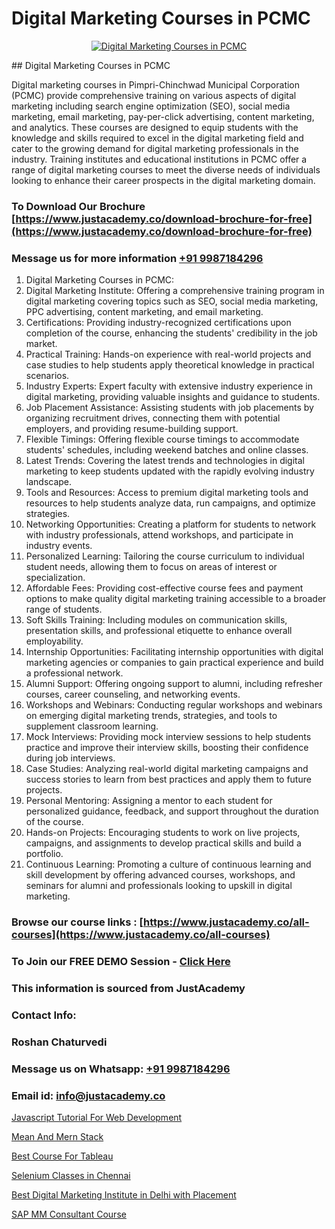 # Digital Marketing Courses in PCMC

<p align="center">
  <a href="https://justacademy.co/course-detail/digital-marketing">
    <img src="https://justacademy.co/storage2/course_image/1676636720_course_image.webp" alt="Digital Marketing Courses in PCMC">
  </a>
</p>
## Digital Marketing Courses in PCMC

Digital marketing courses in Pimpri-Chinchwad Municipal Corporation (PCMC) provide comprehensive training on various aspects of digital marketing including search engine optimization (SEO), social media marketing, email marketing, pay-per-click advertising, content marketing, and analytics. These courses are designed to equip students with the knowledge and skills required to excel in the digital marketing field and cater to the growing demand for digital marketing professionals in the industry. Training institutes and educational institutions in PCMC offer a range of digital marketing courses to meet the diverse needs of individuals looking to enhance their career prospects in the digital marketing domain.
### To Download Our Brochure [https://www.justacademy.co/download-brochure-for-free](https://www.justacademy.co/download-brochure-for-free)
### Message us for more information [+91 9987184296](https://api.whatsapp.com/send?phone=919987184296)
1) Digital Marketing Courses in PCMC:
1) Digital Marketing Institute: Offering a comprehensive training program in digital marketing covering topics such as SEO, social media marketing, PPC advertising, content marketing, and email marketing.
2) Certifications: Providing industry-recognized certifications upon completion of the course, enhancing the students' credibility in the job market.
3) Practical Training: Hands-on experience with real-world projects and case studies to help students apply theoretical knowledge in practical scenarios.
4) Industry Experts: Expert faculty with extensive industry experience in digital marketing, providing valuable insights and guidance to students.
5) Job Placement Assistance: Assisting students with job placements by organizing recruitment drives, connecting them with potential employers, and providing resume-building support.
6) Flexible Timings: Offering flexible course timings to accommodate students' schedules, including weekend batches and online classes.
7) Latest Trends: Covering the latest trends and technologies in digital marketing to keep students updated with the rapidly evolving industry landscape.
8) Tools and Resources: Access to premium digital marketing tools and resources to help students analyze data, run campaigns, and optimize strategies.
9) Networking Opportunities: Creating a platform for students to network with industry professionals, attend workshops, and participate in industry events.
10) Personalized Learning: Tailoring the course curriculum to individual student needs, allowing them to focus on areas of interest or specialization.
11) Affordable Fees: Providing cost-effective course fees and payment options to make quality digital marketing training accessible to a broader range of students.
12) Soft Skills Training: Including modules on communication skills, presentation skills, and professional etiquette to enhance overall employability.
13) Internship Opportunities: Facilitating internship opportunities with digital marketing agencies or companies to gain practical experience and build a professional network.
14) Alumni Support: Offering ongoing support to alumni, including refresher courses, career counseling, and networking events.
15) Workshops and Webinars: Conducting regular workshops and webinars on emerging digital marketing trends, strategies, and tools to supplement classroom learning.
16) Mock Interviews: Providing mock interview sessions to help students practice and improve their interview skills, boosting their confidence during job interviews.
17) Case Studies: Analyzing real-world digital marketing campaigns and success stories to learn from best practices and apply them to future projects.
18) Personal Mentoring: Assigning a mentor to each student for personalized guidance, feedback, and support throughout the duration of the course.
19) Hands-on Projects: Encouraging students to work on live projects, campaigns, and assignments to develop practical skills and build a portfolio.
20) Continuous Learning: Promoting a culture of continuous learning and skill development by offering advanced courses, workshops, and seminars for alumni and professionals looking to upskill in digital marketing.

### Browse our course links : [https://www.justacademy.co/all-courses](https://www.justacademy.co/all-courses) 
### To Join our FREE DEMO Session - [Click Here](https://www.justacademy.co/register-for-course-demo)


### This information is sourced from JustAcademy
### Contact Info:
### Roshan Chaturvedi
### Message us on Whatsapp: [+91 9987184296](https://api.whatsapp.com/send?phone=919987184296)
### Email id: [info@justacademy.co](mailto:info@justacademy.co)
                
[Javascript Tutorial For Web Development](https://www.linkedin.com/pulse/javascript-tutorial-web-development-justacademy-ahmedabad-6vucc?trackingId=zr%2BfHkrx%2B%2FcuB4eJ338%2B2w%3D%3D&lipi=urn%3Ali%3Apage%3Ad_flagship3_company_admin%3BG0jd%2Fn72TAC0suNcPZMgHQ%3D%3D)

[Mean And Mern Stack](https://www.linkedin.com/pulse/mean-mern-stack-justacademy-boston-9td9c/)

[Best Course For Tableau](https://medium.com/@kumarishimmi99/best-course-for-tableau-9d648d58aa56)

[Selenium Classes in Chennai](https://medium.com/@shivamja27/selenium-classes-in-chennai-6d9be48a2391)

[Best Digital Marketing Institute in Delhi with Placement](https://justacademyin.github.io/justacademy/best-digital-marketing-institute-in-delhi-with-placement)

[SAP MM Consultant Course](https://justacademyin.github.io/Articles/SAP-MM-Consultant-Course)

